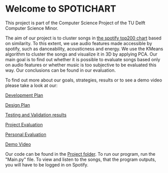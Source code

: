 # Welcome to SPOTICHART 

This project is part of the Computer Science Project of the TU Delft Computer Science Minor.

The aim of our project is to cluster songs in [the spotify top200 chart](https://spotifycharts.com/regional) based on similarity.
To this extent, we use audio features made accessible by spotify, such as danceability, acousticness and energy.
We use the KMeans algorithm to cluster the songs and visualize it in 3D by applying PCA.
Our main goal is to find out whether it is possible to evaluate songs based only on audio features or whether music is too subjective to be evaluated this way.
Our conclusions can be found in our evaluation.


To find out more about our goals, strategies, results or to see a demo video please take a look at our:

[Development Plan](https://gitlab.ewi.tudelft.nl/ewi3615tu/2019-2020/data/ewi3615tu-ds10/ewi3615tu-ds10/blob/master/Documentation%20set/Development%20plan/Development%20Plan.md)

[Design Plan](https://gitlab.ewi.tudelft.nl/ewi3615tu/2019-2020/data/ewi3615tu-ds10/ewi3615tu-ds10/blob/master/Documentation%20set/Design%20plan/Design%20plan.md)

[Testing and Validation results](https://gitlab.ewi.tudelft.nl/ewi3615tu/2019-2020/data/ewi3615tu-ds10/ewi3615tu-ds10/blob/master/Documentation%20set/Test%20and%20validation%20results/Testing%20and%20validation%20results.md)

[Project Evaluation](https://gitlab.ewi.tudelft.nl/ewi3615tu/2019-2020/data/ewi3615tu-ds10/ewi3615tu-ds10/blob/master/Documentation%20set/Evaluation/Project%20Evaluation.md)

[Personal Evaluation](https://gitlab.ewi.tudelft.nl/ewi3615tu/2019-2020/data/ewi3615tu-ds10/ewi3615tu-ds10/blob/master/Documentation%20set/Evaluation/Personal%20evaluations.md)

[Demo Video](https://youtu.be/PffiHZG8-Hc)

Our code can be found in the [Project folder](https://gitlab.ewi.tudelft.nl/ewi3615tu/2019-2020/data/ewi3615tu-ds10/ewi3615tu-ds10/tree/master/Project). 
To run our program, run the "Main.py" file. To view and listen to the songs, that the program outputs, you will have to be logged in on Spotify.
